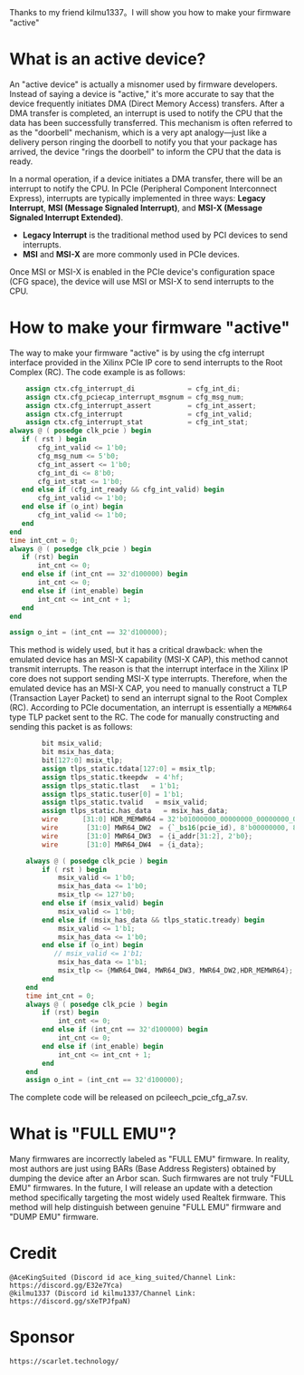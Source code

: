 Thanks to my friend kilmu1337。I will show you how to make your firmware "active"

# What is an active device?
An "active device" is actually a misnomer used by firmware developers. Instead of saying a device is "active," it's more accurate to say that the device frequently initiates DMA (Direct Memory Access) transfers. After a DMA transfer is completed, an interrupt is used to notify the CPU that the data has been successfully transferred. This mechanism is often referred to as the "doorbell" mechanism, which is a very apt analogy—just like a delivery person ringing the doorbell to notify you that your package has arrived, the device "rings the doorbell" to inform the CPU that the data is ready.

In a normal operation, if a device initiates a DMA transfer, there will be an interrupt to notify the CPU. In PCIe (Peripheral Component Interconnect Express), interrupts are typically implemented in three ways: **Legacy Interrupt**, **MSI (Message Signaled Interrupt)**, and **MSI-X (Message Signaled Interrupt Extended)**.

- **Legacy Interrupt** is the traditional method used by PCI devices to send interrupts.
- **MSI** and **MSI-X** are more commonly used in PCIe devices.

Once MSI or MSI-X is enabled in the PCIe device's configuration space (CFG space), the device will use MSI or MSI-X to send interrupts to the CPU.
# How to make your firmware "active"
The way to make your firmware "active" is by using the cfg interrupt interface provided in the Xilinx PCIe IP core to send interrupts to the Root Complex (RC). 
The code example is as follows:
```verilog
    assign ctx.cfg_interrupt_di             = cfg_int_di;
    assign ctx.cfg_pciecap_interrupt_msgnum = cfg_msg_num;
    assign ctx.cfg_interrupt_assert         = cfg_int_assert;
    assign ctx.cfg_interrupt                = cfg_int_valid;
    assign ctx.cfg_interrupt_stat           = cfg_int_stat;
always @ ( posedge clk_pcie ) begin
   if ( rst ) begin
       cfg_int_valid <= 1'b0;
       cfg_msg_num <= 5'b0;
       cfg_int_assert <= 1'b0;
       cfg_int_di <= 8'b0;
       cfg_int_stat <= 1'b0;
   end else if (cfg_int_ready && cfg_int_valid) begin
       cfg_int_valid <= 1'b0;
   end else if (o_int) begin
       cfg_int_valid <= 1'b0;
   end
end
time int_cnt = 0;
always @ ( posedge clk_pcie ) begin
   if (rst) begin
       int_cnt <= 0;
   end else if (int_cnt == 32'd100000) begin
       int_cnt <= 0;
   end else if (int_enable) begin
       int_cnt <= int_cnt + 1;
   end
end

assign o_int = (int_cnt == 32'd100000);
```
This method is widely used, but it has a critical drawback: when the emulated device has an MSI-X capability (MSI-X CAP), this method cannot transmit interrupts. The reason is that the interrupt interface in the Xilinx IP core does not support sending MSI-X type interrupts. Therefore, when the emulated device has an MSI-X CAP, you need to manually construct a TLP (Transaction Layer Packet) to send an interrupt signal to the Root Complex (RC).
According to PCIe documentation, an interrupt is essentially a `MEMWR64` type TLP packet sent to the RC.
The code for manually constructing and sending this packet is as follows:
```verilog
        bit msix_valid;
        bit msix_has_data;
        bit[127:0] msix_tlp;
        assign tlps_static.tdata[127:0] = msix_tlp; 
        assign tlps_static.tkeepdw  = 4'hf;
        assign tlps_static.tlast   = 1'b1;
        assign tlps_static.tuser[0] = 1'b1;
        assign tlps_static.tvalid   = msix_valid;
        assign tlps_static.has_data   = msix_has_data;
        wire      [31:0] HDR_MEMWR64 = 32'b01000000_00000000_00000000_00000001;
        wire       [31:0] MWR64_DW2  = {`_bs16(pcie_id), 8'b00000000, 8'b00001111};
        wire       [31:0] MWR64_DW3  = {i_addr[31:2], 2'b0};
        wire       [31:0] MWR64_DW4  = {i_data};

    always @ ( posedge clk_pcie ) begin
        if ( rst ) begin
            msix_valid <= 1'b0;
            msix_has_data <= 1'b0;
            msix_tlp <= 127'b0;
        end else if (msix_valid) begin
            msix_valid <= 1'b0;
        end else if (msix_has_data && tlps_static.tready) begin
            msix_valid <= 1'b1;
            msix_has_data <= 1'b0;
        end else if (o_int) begin
           // msix_valid <= 1'b1;
            msix_has_data <= 1'b1;
            msix_tlp <= {MWR64_DW4, MWR64_DW3, MWR64_DW2,HDR_MEMWR64};
        end
    end
    time int_cnt = 0;
    always @ ( posedge clk_pcie ) begin
        if (rst) begin
            int_cnt <= 0;
        end else if (int_cnt == 32'd100000) begin
            int_cnt <= 0;
        end else if (int_enable) begin
            int_cnt <= int_cnt + 1;
        end
    end
    assign o_int = (int_cnt == 32'd100000);
```

The complete code will be released on pcileech_pcie_cfg_a7.sv.


# What is "FULL EMU"?
Many firmwares are incorrectly labeled as "FULL EMU" firmware. In reality, most authors are just using BARs (Base Address Registers) obtained by dumping the device after an Arbor scan. Such firmwares are not truly "FULL EMU" firmwares. In the future, I will release an update with a detection method specifically targeting the most widely used Realtek firmware. This method will help distinguish between genuine "FULL EMU" firmware and "DUMP EMU" firmware.

# Credit
    @AceKingSuited (Discord id ace_king_suited/Channel Link: https://discord.gg/E32e7Yca)
    @kilmu1337 (Discord id kilmu1337/Channel Link: https://discord.gg/sXeTPJfpaN)
# Sponsor
    https://scarlet.technology/
